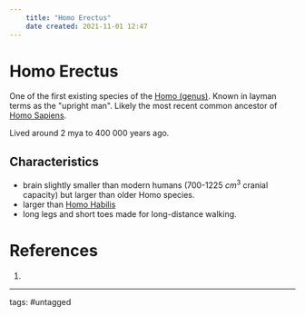 ```yaml
---
	title: "Homo Erectus"
	date created: 2021-11-01 12:47
---
```

# Homo Erectus

One of the first existing species of the [Homo (genus)](Homo%20(genus).md). Known in layman terms as the "upright man". Likely the most recent common ancestor of [Homo Sapiens](Homo%20Sapiens.md).

Lived around 2 mya to 400 000 years ago.

## Characteristics

- brain slightly smaller than modern humans (700-1225 $cm^3$ cranial capacity) but larger than older Homo species.
- larger than [Homo Habilis](Homo%20Habilis.md)
- long legs and short toes made for long-distance walking.

# References
1. 

---
tags: #untagged